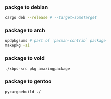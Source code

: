 ### packge to debian
```sh
cargo deb --release # --target=someTarget
```

### package to arch
```sh
updpkgsums # part of `pacman-contrib` package
makepkg -si
```

### package to void
```sh
./xbps-src pkg amazingpackage
```

### package to gentoo
```sh
pycargoebuild ./ 
```
